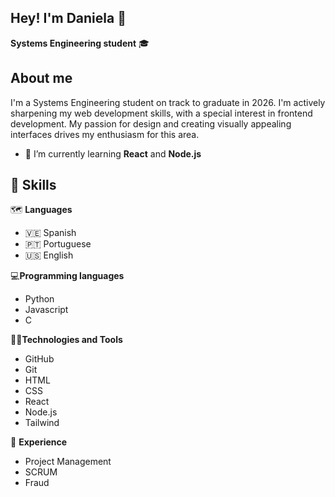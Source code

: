 ## Hey! I'm Daniela 🙂

**Systems Engineering student** 🎓

## About me

I'm a Systems Engineering student on track to graduate in 2026. I'm actively sharpening my web development skills, with a special interest in frontend development. My passion for design and creating visually appealing interfaces drives my enthusiasm for this area.

- 🔭 I’m currently learning **React** and **Node.js**

## 📝 Skills

🗺️ **Languages**
- 🇻🇪 Spanish
- 🇵🇹 Portuguese 
- 🇺🇸 English

💻**Programming languages**
- Python
- Javascript
- C

👩‍💻**Technologies and Tools**
- GitHub
- Git
- HTML
- CSS
- React
- Node.js
- Tailwind

💬 **Experience**
- Project Management
- SCRUM
- Fraud
